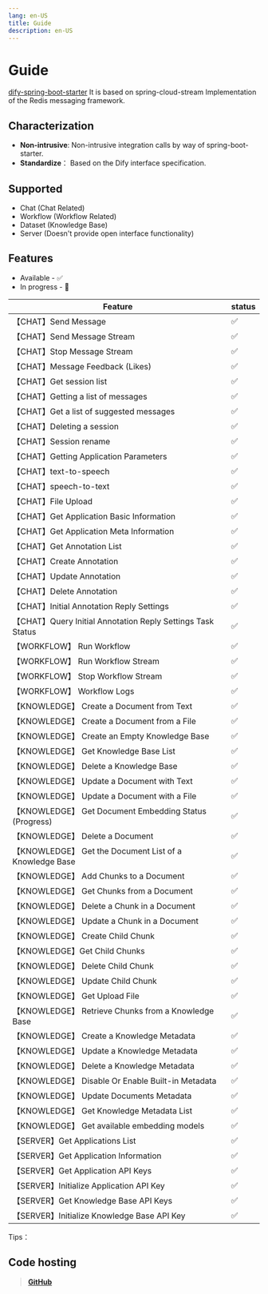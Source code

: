 ```yaml
---
lang: en-US
title: Guide
description: en-US
---
```


# Guide

[dify-spring-boot-starter](https://github.com/guoshiqiufeng/dify-spring-boot-starter) It is based on
spring-cloud-stream
Implementation of the Redis messaging framework.

## Characterization

- **Non-intrusive**: Non-intrusive integration calls by way of spring-boot-starter.
- **Standardize**： Based on the Dify interface specification.

## Supported

- Chat (Chat Related)
- Workflow (Workflow Related)
- Dataset (Knowledge Base)
- Server (Doesn't provide open interface functionality)

## Features

* Available - ✅
* In progress - 🚧

| Feature                                                   | status |   
|-----------------------------------------------------------|--------|
| 【CHAT】Send Message                                        | ✅      |    
| 【CHAT】Send Message Stream                                 | ✅      |    
| 【CHAT】Stop Message Stream                                 | ✅      |   
| 【CHAT】Message Feedback (Likes)                            | ✅      |    
| 【CHAT】Get session list                                    | ✅      |    
| 【CHAT】Getting a list of messages                          | ✅      |    
| 【CHAT】Get a list of suggested messages                    | ✅      |    
| 【CHAT】Deleting a session                                  | ✅      |    
| 【CHAT】Session rename                                      | ✅      |  
| 【CHAT】Getting Application Parameters                      | ✅      |    
| 【CHAT】text-to-speech                                      | ✅      |    
| 【CHAT】speech-to-text                                      | ✅      |  
| 【CHAT】File Upload                                         | ✅      |    
| 【CHAT】Get Application Basic Information                   | ✅      |    
| 【CHAT】Get Application Meta Information                    | ✅      |    
| 【CHAT】Get Annotation List                                 | ✅      |  
| 【CHAT】Create Annotation                                   | ✅      |  
| 【CHAT】Update Annotation                                   | ✅      |  
| 【CHAT】Delete Annotation                                   | ✅      |  
| 【CHAT】Initial Annotation Reply Settings                   | ✅      |  
| 【CHAT】Query Initial Annotation Reply Settings Task Status | ✅      |  
| 【WORKFLOW】 Run Workflow                                   | ✅      |   
| 【WORKFLOW】 Run Workflow Stream                            | ✅      |   
| 【WORKFLOW】 Stop Workflow Stream                           | ✅      |  
| 【WORKFLOW】 Workflow Logs                                  | ✅      |
| 【KNOWLEDGE】 Create a Document from Text                   | ✅      |  
| 【KNOWLEDGE】 Create a Document from a File                 | ✅      |  
| 【KNOWLEDGE】 Create an Empty Knowledge Base                | ✅      |  
| 【KNOWLEDGE】 Get Knowledge Base List                       | ✅      |  
| 【KNOWLEDGE】 Delete a Knowledge Base                       | ✅      |  
| 【KNOWLEDGE】 Update a Document with Text                   | ✅      |  
| 【KNOWLEDGE】 Update a Document with a File                 | ✅      |  
| 【KNOWLEDGE】 Get Document Embedding Status (Progress)      | ✅      |  
| 【KNOWLEDGE】 Delete a Document                             | ✅      |  
| 【KNOWLEDGE】 Get the Document List of a Knowledge Base     | ✅      |  
| 【KNOWLEDGE】 Add Chunks to a Document                      | ✅      |  
| 【KNOWLEDGE】 Get Chunks from a Document                    | ✅      |  
| 【KNOWLEDGE】 Delete a Chunk in a Document                  | ✅      |  
| 【KNOWLEDGE】 Update a Chunk in a Document                  | ✅      |  
| 【KNOWLEDGE】 Create Child Chunk                            | ✅      |  
| 【KNOWLEDGE】Get Child Chunks                               | ✅      |  
| 【KNOWLEDGE】 Delete Child Chunk                            | ✅      |  
| 【KNOWLEDGE】 Update Child Chunk                            | ✅      |  
| 【KNOWLEDGE】 Get Upload File                               | ✅      |  
| 【KNOWLEDGE】 Retrieve Chunks from a Knowledge Base         | ✅      |  
| 【KNOWLEDGE】 Create a Knowledge Metadata                   | ✅      |
| 【KNOWLEDGE】 Update a Knowledge Metadata                   | ✅      |
| 【KNOWLEDGE】 Delete a Knowledge Metadata                   | ✅      |
| 【KNOWLEDGE】 Disable Or Enable Built-in Metadata           | ✅      |
| 【KNOWLEDGE】 Update Documents Metadata                     | ✅      |
| 【KNOWLEDGE】 Get Knowledge Metadata List                   | ✅      |
| 【KNOWLEDGE】 Get available embedding models                | ✅      |
| 【SERVER】Get Applications List                             | ✅      |
| 【SERVER】Get Application Information                       | ✅      |
| 【SERVER】Get Application API Keys                          | ✅      |
| 【SERVER】Initialize Application API Key                    | ✅      | 
| 【SERVER】Get Knowledge Base API Keys                       | ✅      |
| 【SERVER】Initialize Knowledge Base API Key                 | ✅      |

Tips：

## Code hosting

> **[GitHub](https://github.com/guoshiqiufeng/dify-spring-boot-starter)**
